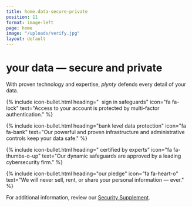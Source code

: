 ```yaml
---
title: home.data-secure-private
position: 11
format: image-left
page: home
image: "/uploads/verify.jpg"
layout: default
---
```


# your data — secure and private
With proven technology and expertise, *plynty* defends every detail of your data.

{% include icon-bullet.html heading="&nbsp;&nbsp;sign in safeguards" icon="fa fa-lock"
text="Access to your account is protected by multi-factor authentication." %}

{% include icon-bullet.html heading="bank level data protection" icon="fa fa-bank"
text="Our powerful and proven infrastructure and administrative controls keep your data safe." %}

{% include icon-bullet.html heading="&nbsp;certified by experts" icon="fa fa-thumbs-o-up"
text="Our dynamic safeguards are approved by a leading cybersecurity firm." %}

{% include icon-bullet.html heading="our pledge" icon="fa fa-heart-o"
text="We will never sell, rent, or share your personal information — ever." %}

For additional information, review our [Security Supplement](./security-supplement.html).